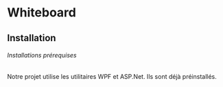 # Whiteboard

## Installation
###### Installations prérequises
Notre projet utilise les utilitaires WPF et ASP.Net. Ils sont déjà préinstallés.
